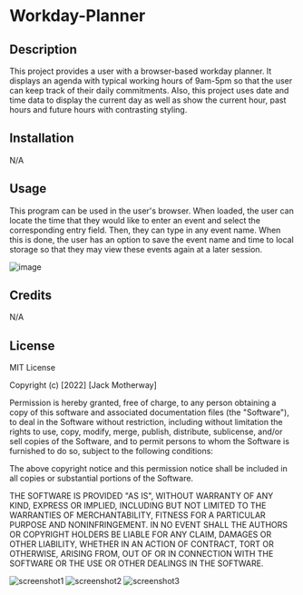 # Workday-Planner

## Description

This project provides a user with a browser-based workday planner. It displays an agenda with typical working hours of 9am-5pm so that the user can keep track of their daily commitments. Also, this project uses date and time data to display the current day as well as show the current hour, past hours and future hours with contrasting styling.

## Installation

N/A

## Usage

This program can be used in the user's browser. When loaded, the user can locate the time that they would like to enter an event and select the corresponding entry field. Then, they can type in any event name. When this is done, the user has an option to save the event name and time to local storage so that they may view these events again at a later session.

![image](https://user-images.githubusercontent.com/15790800/186751168-b60a10f6-f42b-49f2-9fd2-a7a6d34778f7.png)

## Credits

N/A

## License

MIT License

Copyright (c) [2022] [Jack Motherway]

Permission is hereby granted, free of charge, to any person obtaining a copy
of this software and associated documentation files (the "Software"), to deal
in the Software without restriction, including without limitation the rights
to use, copy, modify, merge, publish, distribute, sublicense, and/or sell
copies of the Software, and to permit persons to whom the Software is
furnished to do so, subject to the following conditions:

The above copyright notice and this permission notice shall be included in all
copies or substantial portions of the Software.

THE SOFTWARE IS PROVIDED "AS IS", WITHOUT WARRANTY OF ANY KIND, EXPRESS OR
IMPLIED, INCLUDING BUT NOT LIMITED TO THE WARRANTIES OF MERCHANTABILITY,
FITNESS FOR A PARTICULAR PURPOSE AND NONINFRINGEMENT. IN NO EVENT SHALL THE
AUTHORS OR COPYRIGHT HOLDERS BE LIABLE FOR ANY CLAIM, DAMAGES OR OTHER
LIABILITY, WHETHER IN AN ACTION OF CONTRACT, TORT OR OTHERWISE, ARISING FROM,
OUT OF OR IN CONNECTION WITH THE SOFTWARE OR THE USE OR OTHER DEALINGS IN THE
SOFTWARE.

![screenshot1](https://user-images.githubusercontent.com/15790800/185509182-104062e7-e46f-437a-86ad-81e25a2aba73.PNG)
![screenshot2](https://user-images.githubusercontent.com/15790800/185509273-be4591d1-27cf-4e15-b65d-06dccb2df535.PNG)
![screenshot3](https://user-images.githubusercontent.com/15790800/185509280-cdba6ada-afe7-4427-b91d-16588975cea8.PNG)